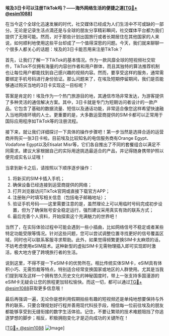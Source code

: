 **埃及3日卡可以注册TikTok吗？——海外网络生活的便捷之道[[TG💪+ @esim1088](https://t.me/s/esim1088)]**

在当今这个全球化迅速发展的时代，社交媒体已经成为人们生活中不可或缺的一部分。无论是记录生活点滴还是与全球的朋友分享精彩瞬间，社交媒体平台都为我们提供了无限可能。然而，对于那些计划出国旅行或者长期居住在其他国家的人来说，如何顺利地使用这些平台却成了一个值得深思的问题。今天，我们就来聊聊一个很多人都关心的话题：埃及的3日卡能否用来注册TikTok？

首先，让我们了解一下TikTok的基本情况。作为一款风靡全球的短视频社交软件，TikTok不仅拥有海量的内容创作者和用户群体，而且其独特的算法推荐机制也让每位用户都能找到自己感兴趣的视频内容。然而，要享受这样的服务，通常需要绑定手机号码进行身份验证。那么问题来了，在埃及短期停留期间，我们是否能够通过购买当地的3日卡实现这一目标呢？

答案是肯定的！埃及作为一个热门旅游目的地，其通信市场非常发达，为游客提供了多种灵活的通信解决方案。其中，3日卡就是专门为短期访问者设计的一款产品。它包含了基础的数据流量、短信以及通话功能，非常适合像您这样希望快速融入当地网络环境的人士。更重要的是，大多数运营商提供的SIM卡都可以正常用于国际应用程序如TikTok等的注册流程。

接下来，就让我们详细探讨一下具体的操作步骤吧！第一步当然是选择合适的运营商并购买一张3日卡啦。目前埃及比较知名的电信服务商有Orange Egypt、Vodafone Egypt以及Etisalat Misr等，它们各自推出了不同的套餐组合以满足不同需求。建议大家根据自己的实际用途挑选最适合的产品，并记得随身携带护照以便完成实名认证哦！

当拿到新卡之后，请按照以下顺序逐步操作：
1. 将新买的SIM卡插入手机；
2. 确保设备已经连接到运营商提供的网络；
3. 打开浏览器访问TikTok官网或直接下载官方APP；
4. 注册账户时填写相关信息（包括电子邮箱地址）；
5. 验证手机号码——这里需要注意的是，虽然理论上可以用临时号码完成初步设置，但为了确保账号安全稳定运行，强烈建议采用真实有效的联系方式；
6. 最后完善个人资料，开始探索这个充满魅力的世界吧！

当然了，在实际体验过程中可能会遇到一些小插曲，比如网络信号不稳定或者某些特定功能受限等情况。针对这些问题，您可以尝试调整位置寻找更好的信号覆盖区域，同时也可以联系客服寻求帮助。此外，如果觉得频繁更换SIM卡太麻烦的话，不妨考虑使用eSIM技术。这种新型的虚拟SIM卡无需物理插入即可实现即时激活，极大地方便了跨境旅行者的生活。

说到这里，不得不提一下eSIM卡的优势所在。相比传统实体SIM卡，eSIM具有体积小巧、无需剪裁等特点，特别适合经常变换国家或地区的人群使用。尤其是当我们提到埃及这样一个拥有悠久历史文化的神秘国度时，带上一张支持多国漫游的eSIM卡无疑会让您的旅程更加轻松愉快。而这一切，都可以通过[TG💪+ @esim1088](https://t.me/s/esim1088)获取更多信息哦！

最后再强调一遍，无论你是想利用假期拍些有趣的短视频还是单纯地想要保持与外界的联系，只要合理规划好行程并善用现代科技手段，相信每一位前往埃及的朋友都能够享受到无缝衔接的数字生活体验。记住，不要让繁琐的技术难题阻挡了你追逐梦想的脚步；相反，积极拥抱变化才是迈向成功的关键所在！

[[TG💪+ @esim1088](https://t.me/s/esim1088) ![Image](https://i.postimg.cc/4NQfJmqS/Snipaste-2025-05-13-00-14-12.png)]